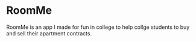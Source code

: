 # RoomMe
RoomMe is an app I made for fun in college to help collge students to buy and sell their apartment contracts.
